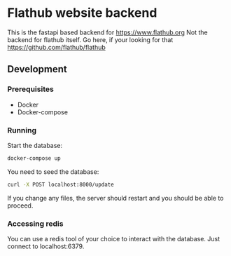# Flathub website backend

This is the fastapi based backend for https://www.flathub.org
Not the backend for flathub itself. Go here, if your looking for that https://github.com/flathub/flathub

## Development

### Prerequisites

- Docker
- Docker-compose

### Running
Start the database:
```bash
docker-compose up
```

You need to seed the database:
```bash
curl -X POST localhost:8000/update
```

If you change any files, the server should restart and you should be able to proceed.

### Accessing redis
You can use a redis tool of your choice to interact with the database.
Just connect to localhost:6379.

